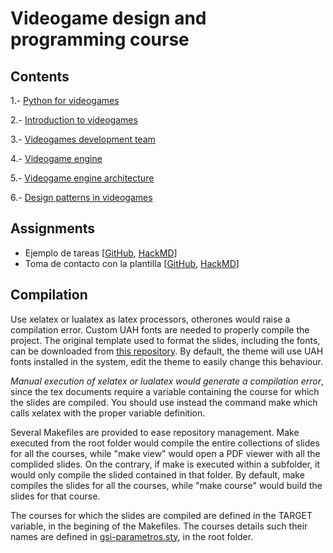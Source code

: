 # Videogame design and programming course

## Contents

1.- [Python for videogames](python/)

2.- [Introduction to videogames](introduction/)

3.- [Videogames development team](team/)

4.- [Videogame engine](engine/)

5.- [Videogame engine architecture](architecture/)

6.- [Design patterns in videogames](patterns/)

## Assignments

- Ejemplo de tareas [[GitHub](assignment/tareas.md), [HackMD](https://hackmd.io/@dfbarrero/tareas)]
- Toma de contacto con la plantilla [[GitHub](assignment/proyecto.md), [HackMD](https://hackmd.io/@dfbarrero/proyecto-101)]

## Compilation

Use xelatex or lualatex as latex processors, otherones would raise a compilation error. Custom UAH fonts are needed to properly compile the project. The original template used to format the slides, including the fonts, can be downloaded from [this repository](https://github.com/dfbarrero/UAH-beamer-template). By default, the theme will use UAH fonts installed in the system, edit the theme to easily change this behaviour.

*Manual execution of xelatex or lualatex would generate a compilation error*, since the tex documents require a variable containing the course for which the slides are compiled. You should use instead the command make which calls xelatex with the proper variable definition.

Several Makefiles are provided to ease repository management. Make executed from the root folder would compile the entire collections of slides for all the courses, while "make view" would open a PDF viewer with all the complided slides. On the contrary, if make is executed within a subfolder, it would only compile the slided contained in that folder. By default, make compiles the slides for all the courses, while "make course" would build the slides for that course. 

The courses for which the slides are compiled are defined in the TARGET variable, in the begining of the Makefiles. The courses details such their names are defined in [gsi-parametros.sty](gsi-parametros.sty), in the root folder.
